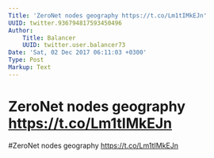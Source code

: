 ```yaml
---
Title: 'ZeroNet nodes geography https://t.co/Lm1tIMkEJn'
UUID: twitter.936794817593450496
Author:
    Title: Balancer
    UUID: twitter.user.balancer73
Date: 'Sat, 02 Dec 2017 06:11:03 +0300'
Type: Post
Markup: Text
---
```


# ZeroNet nodes geography https://t.co/Lm1tIMkEJn

#ZeroNet nodes geography https://t.co/Lm1tIMkEJn